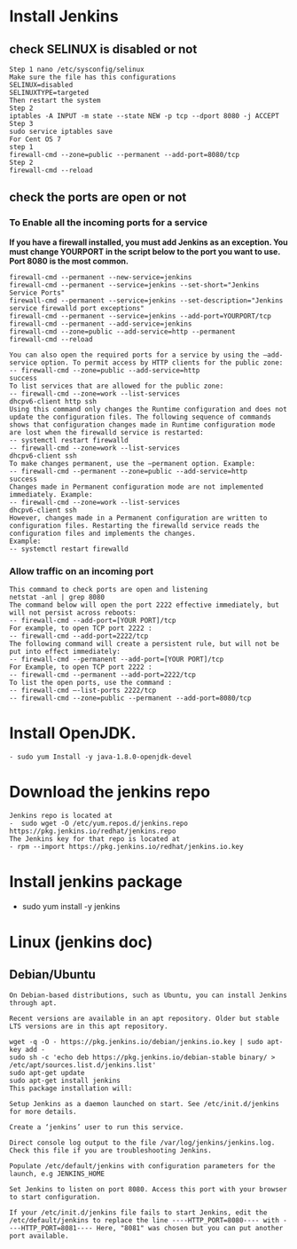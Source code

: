 # Install Jenkins
## check SELINUX is disabled or not 
    Step 1 nano /etc/sysconfig/selinux
    Make sure the file has this configurations
    SELINUX=disabled
    SELINUXTYPE=targeted
    Then restart the system
    Step 2
    iptables -A INPUT -m state --state NEW -p tcp --dport 8080 -j ACCEPT
    Step 3
    sudo service iptables save
    For Cent OS 7
    step 1
    firewall-cmd --zone=public --permanent --add-port=8080/tcp
    Step 2
    firewall-cmd --reload
## check the ports are open or not 
### To Enable all the incoming ports for a service


**If you have a firewall installed, you must add Jenkins as an exception. You must change YOURPORT in the script below to the port you want to use. Port 8080 is the most common.**

    firewall-cmd --permanent --new-service=jenkins
    firewall-cmd --permanent --service=jenkins --set-short="Jenkins Service Ports"
    firewall-cmd --permanent --service=jenkins --set-description="Jenkins service firewalld port exceptions"
    firewall-cmd --permanent --service=jenkins --add-port=YOURPORT/tcp
    firewall-cmd --permanent --add-service=jenkins
    firewall-cmd --zone=public --add-service=http --permanent
    firewall-cmd --reload

    You can also open the required ports for a service by using the –add-service option. To permit access by HTTP clients for the public zone: 
    -- firewall-cmd --zone=public --add-service=http
    success
    To list services that are allowed for the public zone: 
    -- firewall-cmd --zone=work --list-services
    dhcpv6-client http ssh
    Using this command only changes the Runtime configuration and does not update the configuration files. The following sequence of commands shows that configuration changes made in Runtime configuration mode are lost when the firewalld service is restarted:
    -- systemctl restart firewalld
    -- firewall-cmd --zone=work --list-services
    dhcpv6-client ssh
    To make changes permanent, use the –permanent option. Example:
    -- firewall-cmd --permanent --zone=public --add-service=http
    success
    Changes made in Permanent configuration mode are not implemented immediately. Example:
    -- firewall-cmd --zone=work --list-services
    dhcpv6-client ssh
    However, changes made in a Permanent configuration are written to configuration files. Restarting the firewalld service reads the configuration files and implements the changes.
    Example:
    -- systemctl restart firewalld
### Allow traffic on an incoming port
    This command to check ports are open and listening 
    netstat -anl | grep 8080
    The command below will open the port 2222 effective immediately, but will not persist across reboots:
    -- firewall-cmd --add-port=[YOUR PORT]/tcp
    For example, to open TCP port 2222 :
    -- firewall-cmd --add-port=2222/tcp
    The following command will create a persistent rule, but will not be put into effect immediately:
    -- firewall-cmd --permanent --add-port=[YOUR PORT]/tcp
    For Example, to open TCP port 2222 :
    -- firewall-cmd --permanent --add-port=2222/tcp
    To list the open ports, use the command :
    -- firewall-cmd –-list-ports 2222/tcp
    -- firewall-cmd --zone=public --permanent --add-port=8080/tcp
# Install OpenJDK.
    - sudo yum Install -y java-1.8.0-openjdk-devel
# Download the jenkins repo  
    Jenkins repo is located at 
    -  sudo wget -O /etc/yum.repos.d/jenkins.repo https://pkg.jenkins.io/redhat/jenkins.repo 
    The Jenkins key for that repo is located at 
    - rpm --import https://pkg.jenkins.io/redhat/jenkins.io.key
# Install jenkins package 
- sudo yum install -y jenkins  


# Linux (jenkins doc)
## Debian/Ubuntu
    On Debian-based distributions, such as Ubuntu, you can install Jenkins through apt.

    Recent versions are available in an apt repository. Older but stable LTS versions are in this apt repository.

    wget -q -O - https://pkg.jenkins.io/debian/jenkins.io.key | sudo apt-key add -
    sudo sh -c 'echo deb https://pkg.jenkins.io/debian-stable binary/ > /etc/apt/sources.list.d/jenkins.list'
    sudo apt-get update
    sudo apt-get install jenkins
    This package installation will:

    Setup Jenkins as a daemon launched on start. See /etc/init.d/jenkins for more details.

    Create a ‘jenkins’ user to run this service.

    Direct console log output to the file /var/log/jenkins/jenkins.log. Check this file if you are troubleshooting Jenkins.

    Populate /etc/default/jenkins with configuration parameters for the launch, e.g JENKINS_HOME

    Set Jenkins to listen on port 8080. Access this port with your browser to start configuration.

    If your /etc/init.d/jenkins file fails to start Jenkins, edit the /etc/default/jenkins to replace the line ----HTTP_PORT=8080---- with ----HTTP_PORT=8081---- Here, "8081" was chosen but you can put another port available.

